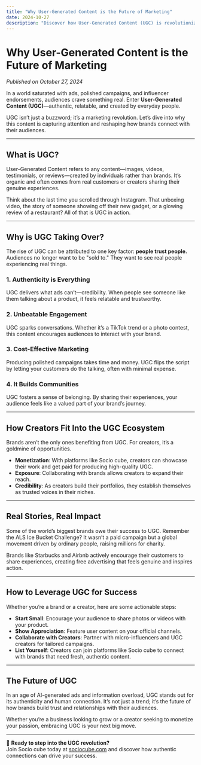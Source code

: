 ```yaml
---
title: "Why User-Generated Content is the Future of Marketing"
date: 2024-10-27
description: "Discover how User-Generated Content (UGC) is revolutionizing marketing by fostering authenticity, engagement, and trust in an era of digital overload."
---
```


# Why User-Generated Content is the Future of Marketing  

*Published on October 27, 2024*

In a world saturated with ads, polished campaigns, and influencer endorsements, audiences crave something real. Enter **User-Generated Content (UGC)**—authentic, relatable, and created by everyday people. 

UGC isn’t just a buzzword; it’s a marketing revolution. Let’s dive into why this content is capturing attention and reshaping how brands connect with their audiences.

---

## What is UGC?  

User-Generated Content refers to any content—images, videos, testimonials, or reviews—created by individuals rather than brands. It’s organic and often comes from real customers or creators sharing their genuine experiences.

Think about the last time you scrolled through Instagram. That unboxing video, the story of someone showing off their new gadget, or a glowing review of a restaurant? All of that is UGC in action.

---

## Why is UGC Taking Over?  

The rise of UGC can be attributed to one key factor: **people trust people.** Audiences no longer want to be "sold to." They want to see real people experiencing real things.  

### 1. **Authenticity is Everything**  
UGC delivers what ads can’t—credibility. When people see someone like them talking about a product, it feels relatable and trustworthy.  

### 2. **Unbeatable Engagement**  
UGC sparks conversations. Whether it’s a TikTok trend or a photo contest, this content encourages audiences to interact with your brand.  

### 3. **Cost-Effective Marketing**  
Producing polished campaigns takes time and money. UGC flips the script by letting your customers do the talking, often with minimal expense.  

### 4. **It Builds Communities**  
UGC fosters a sense of belonging. By sharing their experiences, your audience feels like a valued part of your brand’s journey.

---

## How Creators Fit Into the UGC Ecosystem  

Brands aren’t the only ones benefiting from UGC. For creators, it’s a goldmine of opportunities.  

- **Monetization**: With platforms like Socio cube, creators can showcase their work and get paid for producing high-quality UGC.  
- **Exposure**: Collaborating with brands allows creators to expand their reach.  
- **Credibility**: As creators build their portfolios, they establish themselves as trusted voices in their niches.  

---

## Real Stories, Real Impact  

Some of the world’s biggest brands owe their success to UGC. Remember the ALS Ice Bucket Challenge? It wasn’t a paid campaign but a global movement driven by ordinary people, raising millions for charity.  

Brands like Starbucks and Airbnb actively encourage their customers to share experiences, creating free advertising that feels genuine and inspires action.

---

## How to Leverage UGC for Success  

Whether you’re a brand or a creator, here are some actionable steps:  

- **Start Small**: Encourage your audience to share photos or videos with your product.  
- **Show Appreciation**: Feature user content on your official channels.  
- **Collaborate with Creators**: Partner with micro-influencers and UGC creators for tailored campaigns.  
- **List Yourself**: Creators can join platforms like Socio cube to connect with brands that need fresh, authentic content.  

---

## The Future of UGC  

In an age of AI-generated ads and information overload, UGC stands out for its authenticity and human connection. It’s not just a trend; it’s the future of how brands build trust and relationships with their audiences.  

Whether you’re a business looking to grow or a creator seeking to monetize your passion, embracing UGC is your next big move.  

---

🚀 **Ready to step into the UGC revolution?**  
Join Socio cube today at [sociocube.com](https://sociocube.com) and discover how authentic connections can drive your success.  
```